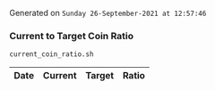 Generated on `Sunday 26-September-2021 at 12:57:46`

### Current to Target Coin Ratio
`current_coin_ratio.sh`

Date|Current|Target|Ratio
---|---|---|---
